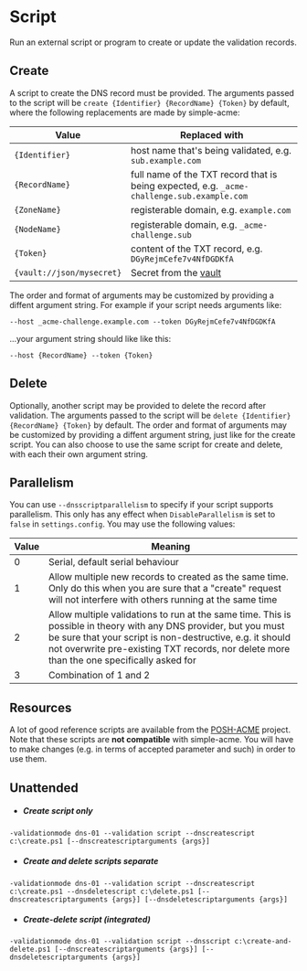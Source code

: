 ---
---
# Script
Run an external script or program to create or update the validation records.

## Create
A script to create the DNS record must be provided. The arguments passed to the 
script will be `create {Identifier} {RecordName} {Token}` by default, where the
following replacements are made by simple-acme:

| Value          |  Replaced with |
|----------------|----------------|
| `{Identifier}` | host name that's being validated, e.g. `sub.example.com`										|
| `{RecordName}` | full name of the TXT record that is being expected, e.g. `_acme-challenge.sub.example.com`	|
| `{ZoneName}`   | registerable domain, e.g. `example.com`														|
| `{NodeName}`   | registerable domain, e.g. `_acme-challenge.sub`												|
| `{Token}`      | content of the TXT record, e.g. `DGyRejmCefe7v4NfDGDKfA`										|     
| `{vault://json/mysecret}`        |  Secret from the [vault](https://www.simple-acme.com/manual/advanced-use/secret-management)|

The order and format of arguments may be customized by providing a diffent argument string. 
For example if your script needs arguments like:

`--host _acme-challenge.example.com --token DGyRejmCefe7v4NfDGDKfA`

...your argument string should like like this: 

`--host {RecordName} --token {Token}`

## Delete
Optionally, another script may be provided to delete the record after validation. The arguments passed to the 
script will be `delete {Identifier} {RecordName} {Token}` by default. The order and format of arguments may be 
customized by providing a diffent argument string, just like for the create script. You can also choose to use 
the same script for create and delete, with each their own argument string.

## Parallelism
You can use `--dnsscriptparallelism` to specify if your script supports parallelism. This only has any 
effect when `DisableParallelism` is set to `false` in `settings.config`. You may use the following values:

| Value          |  Meaning |
|----------------|----------------|
| 0 | Serial, default serial behaviour	|
| 1 | Allow multiple new records to created as the same time. Only do this when you are sure that a "create" request will not interfere with others running at the same time |
| 2 | Allow multiple validations to run at the same time. This is possible in theory with any DNS provider, but you must be sure that your script is non-destructive, e.g. it should not overwrite pre-existing TXT records, nor delete more than the one specifically asked for |
| 3 | Combination of 1 and 2 |


## Resources
A lot of good reference scripts are available from the 
[POSH-ACME](https://github.com/rmbolger/Posh-ACME/tree/master/Posh-ACME/DnsPlugins)
project. Note that these scripts are **not compatible** with simple-acme. You will have
to make changes (e.g. in terms of accepted parameter and such) in order to use them.

## Unattended
- ##### Create script only
`-validationmode dns-01 --validation script --dnscreatescript c:\create.ps1 [--dnscreatescriptarguments {args}]`
- ##### Create and delete scripts separate
`-validationmode dns-01 --validation script --dnscreatescript c:\create.ps1 --dnsdeletescript c:\delete.ps1 [--dnscreatescriptarguments {args}] [--dnsdeletescriptarguments {args}]`
- ##### Create-delete script (integrated)
`-validationmode dns-01 --validation script --dnsscript c:\create-and-delete.ps1 [--dnscreatescriptarguments {args}] [--dnsdeletescriptarguments {args}]`